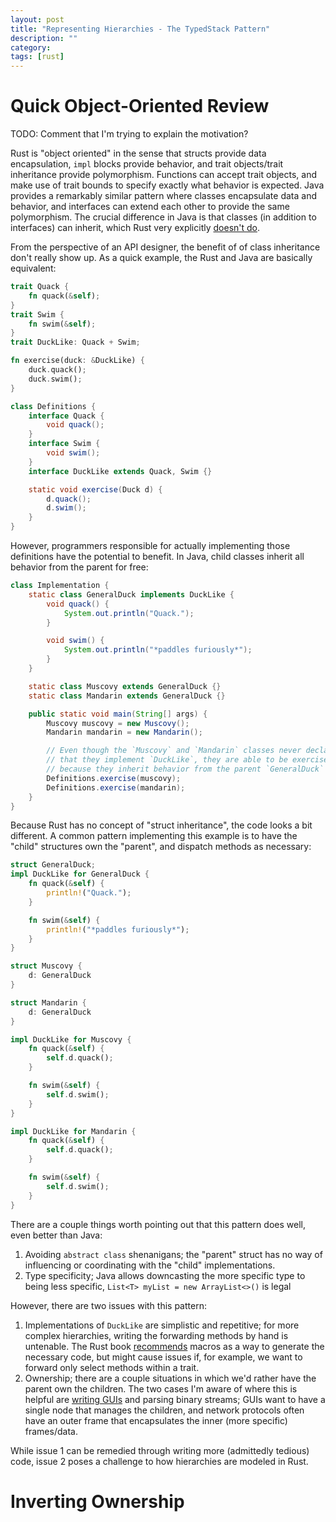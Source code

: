 ```yaml
---
layout: post
title: "Representing Hierarchies - The TypedStack Pattern"
description: ""
category: 
tags: [rust]
---
```


# Quick Object-Oriented Review

TODO: Comment that I'm trying to explain the motivation?

Rust is "object oriented" in the sense that structs provide data encapsulation, `impl` blocks provide behavior,
and trait objects/trait inheritance provide polymorphism. Functions can accept trait objects, and make use of trait bounds
to specify exactly what behavior is expected. Java provides a remarkably similar pattern where classes encapsulate
data and behavior, and interfaces can extend each other to provide the same polymorphism. The crucial difference
in Java is that classes (in addition to interfaces) can inherit, which Rust very explicitly 
[doesn't do](https://doc.rust-lang.org/stable/book/ch17-01-what-is-oo.html#inheritance-as-a-type-system-and-as-code-sharing).

From the perspective of an API designer, the benefit of of class inheritance don't really show up. As a quick example,
the Rust and Java are basically equivalent:

```rust
trait Quack {
    fn quack(&self);
}
trait Swim {
    fn swim(&self);
}
trait DuckLike: Quack + Swim;

fn exercise(duck: &DuckLike) {
    duck.quack();
    duck.swim();
}
```

```java
class Definitions {
    interface Quack {
        void quack();
    }
    interface Swim {
        void swim();
    }
    interface DuckLike extends Quack, Swim {}

    static void exercise(Duck d) {
        d.quack();
        d.swim();
    }
}
```

However, programmers responsible for actually implementing those definitions have the potential to benefit. In Java,
child classes inherit all behavior from the parent for free:

```java
class Implementation {
    static class GeneralDuck implements DuckLike {
        void quack() {
            System.out.println("Quack.");
        }

        void swim() {
            System.out.println("*paddles furiously*");
        }
    }

    static class Muscovy extends GeneralDuck {}
    static class Mandarin extends GeneralDuck {}

    public static void main(String[] args) {
        Muscovy muscovy = new Muscovy();
        Mandarin mandarin = new Mandarin();

        // Even though the `Muscovy` and `Mandarin` classes never declare
        // that they implement `DuckLike`, they are able to be exercised
        // because they inherit behavior from the parent `GeneralDuck`
        Definitions.exercise(muscovy);
        Definitions.exercise(mandarin);
    }
}
```

Because Rust has no concept of "struct inheritance", the code looks a bit different. A common pattern
implementing this example is to have the "child" structures own the "parent", and dispatch methods
as necessary:

```rust
struct GeneralDuck;
impl DuckLike for GeneralDuck {
    fn quack(&self) {
        println!("Quack.");
    }

    fn swim(&self) {
        println!("*paddles furiously*");
    }
}

struct Muscovy {
    d: GeneralDuck
}

struct Mandarin {
    d: GeneralDuck
}

impl DuckLike for Muscovy {
    fn quack(&self) {
        self.d.quack();
    }

    fn swim(&self) {
        self.d.swim();
    }
}

impl DuckLike for Mandarin {
    fn quack(&self) {
        self.d.quack();
    }

    fn swim(&self) {
        self.d.swim();
    }
}
```

There are a couple things worth pointing out that this pattern does well, even better than Java:
1. Avoiding `abstract class` shenanigans; the "parent" struct has no way of influencing or coordinating with
   the "child" implementations.
2. Type specificity; Java allows downcasting the more specific type to being less specific, `List<T> myList = new ArrayList<>()` is legal

However, there are two issues with this pattern:

1. Implementations of `DuckLike` are simplistic and repetitive; for more complex hierarchies,
   writing the forwarding methods by hand is untenable. The Rust book [recommends](https://doc.rust-lang.org/stable/book/ch17-03-oo-design-patterns.html#trade-offs-of-the-state-pattern)
   macros as a way to generate the necessary code, but might cause issues if, for example,
   we want to forward only select methods within a trait.
2. Ownership; there are a couple situations in which we'd rather have the parent own the children.
   The two cases I'm aware of where this is helpful are [writing GUIs](https://hackernoon.com/why-im-dropping-rust-fd1c32986c88)
   and parsing binary streams; GUIs want to have a single node that manages the children, and network protocols
   often have an outer frame that encapsulates the inner (more specific) frames/data.

While issue 1 can be remedied through writing more (admittedly tedious) code, issue 2 poses
a challenge to how hierarchies are modeled in Rust.

# Inverting Ownership


